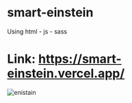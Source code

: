 # smart-einstein
Using html - js - sass 
# Link: https://smart-einstein.vercel.app/
![enistain](https://user-images.githubusercontent.com/61599746/176789271-cbf5da30-2957-4abd-bbd0-0ac2353462ff.jpg)

